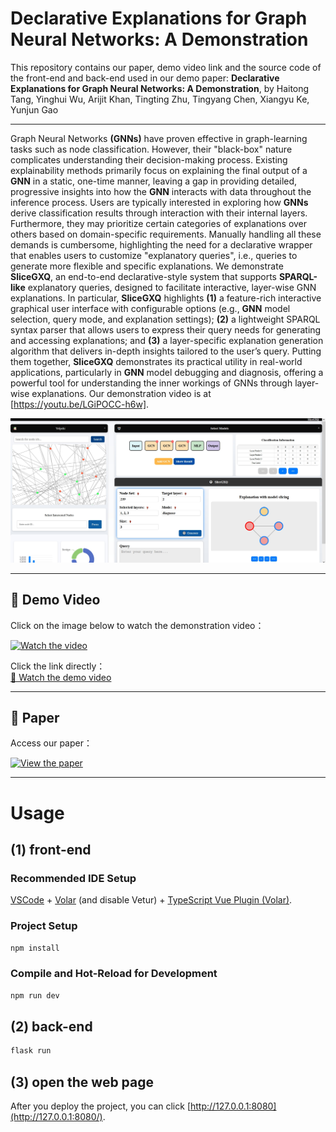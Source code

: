 # Declarative Explanations for Graph Neural Networks: A Demonstration

This repository contains our paper, demo video link and the source code of the front-end and back-end used in our demo paper: 
**Declarative Explanations for Graph Neural Networks: A Demonstration**, by Haitong Tang, Yinghui Wu, Arijit Khan, Tingting Zhu, Tingyang Chen, Xiangyu Ke, Yunjun Gao

---

Graph Neural Networks **(GNNs)** have proven effective in graph-learning tasks such as node classification. However, their "black-box" nature complicates understanding their decision-making process. Existing explainability methods primarily focus on explaining the final output of a **GNN** in a static, one-time manner, leaving a gap in providing detailed, progressive insights into how the **GNN** interacts with data throughout the inference process. Users are typically interested in exploring how **GNNs** derive classification results through interaction with their internal layers. Furthermore, they may prioritize certain categories of explanations over others based on domain-specific requirements. Manually handling all these demands is cumbersome, highlighting the need for a declarative wrapper that enables users to customize "explanatory queries", i.e., queries to generate more flexible and specific explanations.
We demonstrate **SliceGXQ**, an end-to-end declarative-style system that supports **SPARQL-like** explanatory queries, designed to facilitate interactive, layer-wise GNN explanations. In particular, **SliceGXQ** highlights **(1)** a feature-rich interactive graphical user interface with configurable options (e.g., **GNN** model selection, query mode, and explanation settings); **(2)** a lightweight SPARQL syntax parser that allows users to express their query needs for generating and accessing explanations; and **(3)** a layer-specific explanation generation algorithm that delivers in-depth insights tailored to the user’s query. Putting them together, **SliceGXQ** demonstrates its practical utility in real-world applications, particularly in **GNN** model debugging and diagnosis, offering a powerful tool for understanding the inner workings of GNNs through layer-wise explanations. Our demonstration video is at [https://youtu.be/LGiPOCC-h6w].

![screenshot](screenshot.png)


---

## 🎥 **Demo Video**

Click on the image below to watch the demonstration video：

[![Watch the video](https://img.youtube.com/vi/gJA2nb_ue6A/0.jpg)](https://youtu.be/LGiPOCC-h6w)

Click the link directly：  
[🔗 Watch the demo video ](https://youtu.be/LGiPOCC-h6w)

---

## 📄 **Paper**

Access our paper：

[![View the paper](https://img.shields.io/badge/-View%20Paper-blue?style=for-the-badge)](https://github.com/Hai0709/SliceGXQ/raw/main/SliceGXQ.pdf)

---



# Usage

## (1)  front-end

### Recommended IDE Setup

[VSCode](https://code.visualstudio.com/) + [Volar](https://marketplace.visualstudio.com/items?itemName=Vue.volar) (and disable Vetur) + [TypeScript Vue Plugin (Volar)](https://marketplace.visualstudio.com/items?itemName=Vue.vscode-typescript-vue-plugin).

### Project Setup

```sh
npm install
```

### Compile and Hot-Reload for Development

```sh
npm run dev
```

## (2) back-end

```sh
flask run
```

## (3) open the web page

After you deploy the project, you can click [http://127.0.0.1:8080](http://127.0.0.1:8080/).
